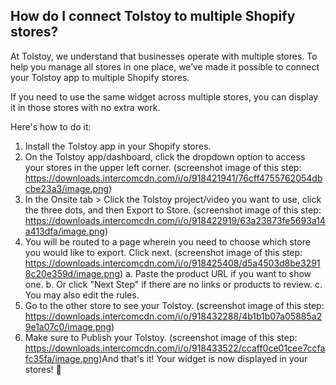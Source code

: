 ## How do I connect Tolstoy to multiple Shopify stores?

At Tolstoy, we understand that businesses operate with multiple stores. To help you manage all stores in one place, we’ve made it possible to connect your Tolstoy app to multiple Shopify stores.

If you need to use the same widget across multiple stores, you can display it in those stores with no extra work. 

Here's how to do it:

1. Install the Tolstoy app in your Shopify stores.
2. On the Tolstoy app/dashboard, click the dropdown option to access your stores in the upper left corner. (screenshot image of this step: https://downloads.intercomcdn.com/i/o/918421941/76cff4755762054dbcbe23a3/image.png)
3. In the Onsite tab > Click the Tolstoy project/video you want to use, click the three dots, and then Export to Store. (screenshot image of this step: https://downloads.intercomcdn.com/i/o/918422919/63a23873fe5693a14a413dfa/image.png)
4. You will be routed to a page wherein you need to choose which store you would like to export. Click next. (screenshot image of this step: https://downloads.intercomcdn.com/i/o/918425408/d5a4503d8be32918c20e359d/image.png)
 a. Paste the product URL if you want to show one.
 b. Or click "Next Step" if there are no links or products to review.
 c. You may also edit the rules. 
 5. Go to the other store to see your Tolstoy. (screenshot image of this step: https://downloads.intercomcdn.com/i/o/918432288/4b1b1b07a05885a29e1a07c0/image.png)
6. Make sure to Publish your Tolstoy. (screenshot image of this step: https://downloads.intercomcdn.com/i/o/918433522/ccaff0ce01cee7ccfafc35fa/image.png)
 ​
And that's it! Your widget is now displayed in your stores! 🥳
